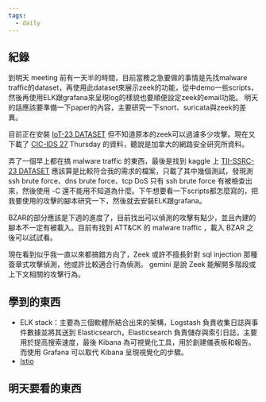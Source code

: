 ```yaml
---
tags:
  - daily
---
```

## 紀錄
到明天 meeting 前有一天半的時間，目前當務之急要做的事情是先找malware traffic的dataset，再使用此dataset來展示zeek的功能，從中demo一些scripts，然後再使用ELK跟grafana來呈現log的樣貌也要順便設定zeek的email功能。
明天的話應該要準備一下paper的內容，主要研究一下snort、suricata與zeek的差異。

目前正在安裝 [IoT-23 DATASET](https://www.stratosphereips.org/datasets-iot23?utm_source=chatgpt.com) 但不知道原本的zeek可以過濾多少攻擊。現在又下載了 [CIC-IDS 27](http://cicresearch.ca/CICDataset/CIC-IDS-2017/Dataset/CIC-IDS-2017/) Thursday 的資料，聽說是加拿大的網路安全研究所資料。

弄了一個早上都在搞 malware traffic 的東西，最後是找到 kaggle 上 [TII-SSRC-23 DATASET](https://www.kaggle.com/datasets/daniaherzalla/tii-ssrc-23?resource=download) 應該算是比較符合我的需求的檔案，只載了其中幾個測試，發現測ssh brute force、dns brute force、tcp DoS 只有 ssh brute force 有被檢查出來，然後使用 -C 還不能用不知道為什麼。下午想要看一下scripts都怎麼寫的，把我要使用的攻擊的腳本研究一下，然後就去安裝ELK跟grafana。

BZAR的部分應該是下週的進度了，目前找出可以偵測的攻擊有點少，並且內建的腳本不一定有被載入。目前有找到 ATT&CK 的 malware traffic ，載入 BZAR 之後可以試試看。

現在看到似乎我一直以來都搞錯方向了，Zeek 或許不擅長針對 sql injection 那種簽章式攻擊偵測，他或許比較適合行為偵測。
gemini 是說 Zeek 能解開多階段或上下文相關的攻擊行為。


## 學到的東西
- ELK stack：主要為三個軟體所結合出來的架構，Logstash 負責收集日誌與事件數據並將其送到 Elasticsearch，Elasticsearch 負責儲存與索引日誌，主要用於提高搜索速度，最後 Kibana 為可視覺化工具，用於創建儀表板和報告。而使用 Grafana 可以取代 Kibana 呈現視覺化的步驟。
- [Istio](https://ithelp.ithome.com.tw/users/20139235/ironman/5594?page=3)

## 明天要看的東西
